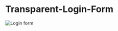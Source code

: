 # Transparent-Login-Form
![Login form](https://i.postimg.cc/3JSn0hcy/Screenshot-from-2021-03-27-19-52-05.png)
